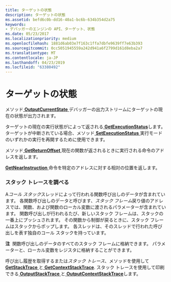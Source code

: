 ```yaml
---
title: ターゲットの状態
description: ターゲットの状態
ms.assetid: befd6c0b-dd16-40a1-bc6b-634b354d2a75
keywords:
- デバッガーのエンジンの API、ターゲット、状態
ms.date: 05/23/2017
ms.localizationpriority: medium
ms.openlocfilehash: 1881d6ab03e7f163c1ffa7dbfe9639ff7e63b393
ms.sourcegitcommit: 0cc5051945559a242d941a6f2799d161d8eba2a7
ms.translationtype: MT
ms.contentlocale: ja-JP
ms.lasthandoff: 04/23/2019
ms.locfileid: "63380492"
---
```

# <a name="target-state"></a>ターゲットの状態


メソッド[ **OutputCurrentState** ](https://msdn.microsoft.com/library/windows/hardware/ff553206)デバッガーの出力ストリームにターゲットの現在の状態が出力されます。

ターゲットの現在の実行状態がによって返される[ **GetExecutionStatus**](https://msdn.microsoft.com/library/windows/hardware/ff546675)します。 ターゲットが中断されている場合、メソッド[ **SetExecutionStatus** ](https://msdn.microsoft.com/library/windows/hardware/ff556693)実行モードのいずれかの実行を再開するために使用できます。

メソッド[ **GetReturnOffset** ](https://msdn.microsoft.com/library/windows/hardware/ff548237)現在の関数が返されるときに実行される命令のアドレスを返します。

[**GetNearInstruction** ](https://msdn.microsoft.com/library/windows/hardware/ff547197)命令を特定のアドレスに対する相対の位置を返します。

### <a name="span-idexaminingthestacktracespanspan-idexaminingthestacktracespanexamining-the-stack-trace"></a><span id="examining_the_stack_trace"></span><span id="EXAMINING_THE_STACK_TRACE"></span>スタック トレースを調べる

A*コール スタック*スレッドによって行われる関数呼び出しのデータが含まれています。 各関数呼び出しのデータと呼びます、*スタック フレーム*戻り値のアドレスでは、関数、および関数のローカル変数に渡されるパラメーターが含まれています。 関数呼び出しが行われるたび、新しいスタック フレームは、スタックの一番上にプッシュされます。 その関数から制御が戻るときに、スタック フレームはスタックからポップします。 各スレッドは、そのスレッドで行われた呼び出しを表す独自のコール スタックを持っています。

**注**  関数呼び出しのデータのすべてのスタック フレームに格納できます。 パラメーターと、ローカル変数をレジスタに格納することができます。

 

呼び出し履歴を取得するまたは*スタック トレース*、メソッドを使用して[ **GetStackTrace** ](https://msdn.microsoft.com/library/windows/hardware/ff548425)と[ **GetContextStackTrace**](https://msdn.microsoft.com/library/windows/hardware/ff545748). スタック トレースを使用して印刷できる[ **OutputStackTrace** ](https://msdn.microsoft.com/library/windows/hardware/ff553252)と[ **OutputContextStackTrace**](https://msdn.microsoft.com/library/windows/hardware/ff553203)します。

 

 






